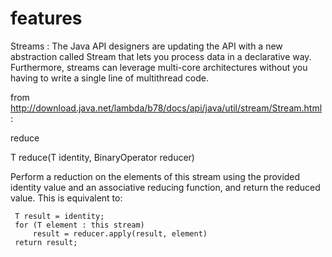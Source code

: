 # features
Streams : The Java API designers are updating the API with a new abstraction called Stream that lets you process data in a declarative way. Furthermore, streams can leverage multi-core architectures without you having to write a single line of multithread code. 

from http://download.java.net/lambda/b78/docs/api/java/util/stream/Stream.html : 

reduce

T reduce(T identity,
       BinaryOperator<T> reducer)
       
       
Perform a reduction on the elements of this stream using the provided identity value and an associative reducing function, and return the 
reduced value. This is equivalent to:


     T result = identity;
     for (T element : this stream)
         result = reducer.apply(result, element)
     return result;
